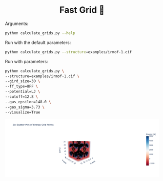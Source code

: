 
<div align="center">

<h1> Fast Grid 🏁 </h1>



</div>

Arguments:

```bash
python calculate_grids.py --help
```

Run with the default parameters:

```bash
python calculate_grids.py --structure=examples/irmof-1.cif
```

Run with parameters:

```bash
python calculate_grids.py \
--structure=examples/irmof-1.cif \
--gird_size=30 \
--ff_type=UFF \
--potential=LJ \
--cutoff=12.8 \
--gas_epsilon=148.0 \
--gas_sigma=3.73 \
--visualize=True
```

![scheme_rl-01](./images/irmof-1.png)
